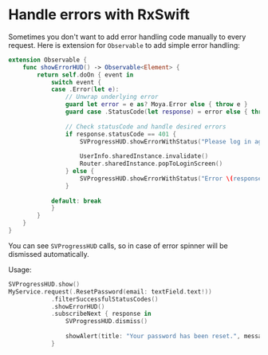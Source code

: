 Handle errors with RxSwift
==========================

Sometimes you don't want to add error handling code manually to every
request. Here is extension for `Observable` to add simple error handling:

```swift
extension Observable {
    func showErrorHUD() -> Observable<Element> {
        return self.doOn { event in
            switch event {
            case .Error(let e):
                // Unwrap underlying error
                guard let error = e as? Moya.Error else { throw e }
                guard case .StatusCode(let response) = error else { throw e }
                
                // Check statusCode and handle desired errors
                if response.statusCode == 401 {
                    SVProgressHUD.showErrorWithStatus("Please log in again")
                    
                    UserInfo.sharedInstance.invalidate()
                    Router.sharedInstance.popToLoginScreen()
                } else {
                    SVProgressHUD.showErrorWithStatus("Error \(response.statusCode)")
                }
                
            default: break
            }
        }
    }
}
```

You can see `SVProgressHUD` calls, so in case of error spinner will be
dismissed automatically.

Usage:

```swift
SVProgressHUD.show()			
MyService.request(.ResetPassword(email: textField.text!))
		    .filterSuccessfulStatusCodes()
		    .showErrorHUD()
		    .subscribeNext { response in
		        SVProgressHUD.dismiss()
        
		        showAlert(title: "Your password has been reset.", message: "An email will be sent to you with a new password shortly.")
		    }
```
